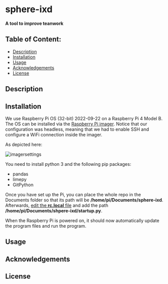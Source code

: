 # sphere-ixd

**A tool to improve teanwork**

## Table of Content:
- [Description](https://github.com/philipstr01/sphere-ixd#description)
- [Installation](https://github.com/philipstr01/sphere-ixd#installation)
- [Usage](https://github.com/philipstr01/sphere-ixd#usage)
- [Acknowledgements](https://github.com/philipstr01/sphere-ixd#acknowledgements)
- [License](https://github.com/philipstr01/sphere-ixd#license)
## Description

## Installation
We use Raspberry Pi OS (32-bit) 2022-09-22 on a Raspberry Pi 4 Model B.
The OS can be installed via the [Raspberry Pi imager](https://www.raspberrypi.com/software/). Notice that our configuration was headless,
meaning that we had to enable SSH and configure a WiFi connection inside the imager. 

As depicted  here:

![imagersettings](https://user-images.githubusercontent.com/85298560/214868522-06e33cfc-d6da-4eb2-95f9-11187529c631.png)

You need to install python 3 and the following pip packages:
- pandas
- limepy
- GitPython

Once you have set up the Pi, you can place the whole repo in the Documents folder so that its path will be **/home/pi/Documents/sphere-ixd**.
Afterwards, [edit the **rc.local** file](https://raspberrypi-guide.github.io/programming/run-script-on-boot) and add the path **/home/pi/Documents/shpere-ixd/startup.py**. 

When the Raspberry Pi is powered on, it should now automatically update the program files and run the program. 

## Usage
## Acknowledgements
## License


